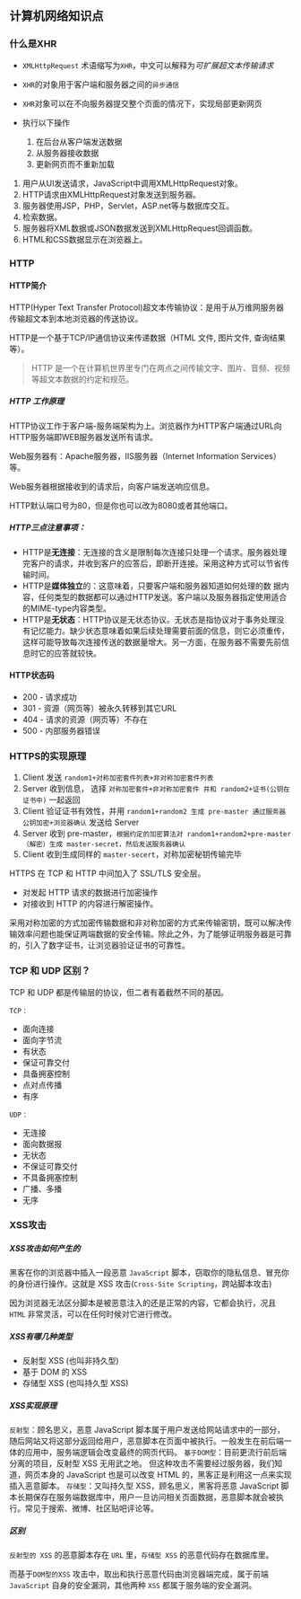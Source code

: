 ## 计算机网络知识点

### 什么是XHR

- `XMLHttpRequest` 术语缩写为`XHR`，中文可以解释为*可扩展超文本传输请求*

- `XHR`的对象用于客户端和服务器之间的`异步通信`
- `XHR`对象可以在不向服务器提交整个页面的情况下，实现局部更新网页
- 执行以下操作
  1. 在后台从客户端发送数据
  2. 从服务器接收数据
  3. 更新网页而不重新加载

1. 用户从UI发送请求，JavaScript中调用XMLHttpRequest对象。
2. HTTP请求由XMLHttpRequest对象发送到服务器。
3. 服务器使用JSP，PHP，Servlet，ASP.net等与数据库交互。
4. 检索数据。
5. 服务器将XML数据或JSON数据发送到XMLHttpRequest回调函数。
6. HTML和CSS数据显示在浏览器上。

### HTTP

#### HTTP简介

HTTP(Hyper Text Transfer Protocol)超文本传输协议：是用于从万维网服务器传输超文本到本地浏览器的传送协议。

HTTP是一个基于TCP/IP通信协议来传递数据（HTML 文件, 图片文件, 查询结果等）。

> HTTP 是一个在计算机世界里专门在两点之间传输文字、图片、音频、视频等超文本数据的约定和规范。

##### HTTP 工作原理

HTTP协议工作于客户端-服务端架构为上。浏览器作为HTTP客户端通过URL向HTTP服务端即WEB服务器发送所有请求。

Web服务器有：Apache服务器，IIS服务器（Internet Information Services）等。

Web服务器根据接收到的请求后，向客户端发送响应信息。

HTTP默认端口号为80，但是你也可以改为8080或者其他端口。

##### **HTTP三点注意事项：**

- HTTP是**无连接**：无连接的含义是限制每次连接只处理一个请求。服务器处理完客户的请求，并收到客户的应答后，即断开连接。采用这种方式可以节省传输时间。
- HTTP是**媒体独立**的：这意味着，只要客户端和服务器知道如何处理的数 据内容，任何类型的数据都可以通过HTTP发送。客户端以及服务器指定使用适合的MIME-type内容类型。
- HTTP是**无状态**：HTTP协议是无状态协议。无状态是指协议对于事务处理没有记忆能力。缺少状态意味着如果后续处理需要前面的信息，则它必须重传，这样可能导致每次连接传送的数据量增大。另一方面，在服务器不需要先前信息时它的应答就较快。

#### HTTP状态码

- 200 - 请求成功
- 301 - 资源（网页等）被永久转移到其它URL
- 404 - 请求的资源（网页等）不存在
- 500 - 内部服务器错误

### HTTPS的实现原理

1. Client 发送 `random1+对称加密套件列表+非对称加密套件列表`
2. Server 收到信息， 选择 `对称加密套件+非对称加密套件 并和 random2+证书(公钥在证书中)` 一起返回
3. Client 验证证书有效性，并用 `random1+random2 生成 pre-master 通过服务器公钥加密+浏览器确认` 发送给 Server
4. Server 收到 pre-master，`根据约定的加密算法对 random1+random2+pre-master（解密）生成 master-secret，然后发送服务器确认`
5. Client 收到生成同样的 `master-secert`，对称加密秘钥传输完毕

HTTPS 在 TCP 和 HTTP 中间加入了 SSL/TLS 安全层。

- 对发起 HTTP 请求的数据进行加密操作
- 对接收到 HTTP 的内容进行解密操作。

采用对称加密的方式加密传输数据和非对称加密的方式来传输密钥，既可以解决传输效率问题也能保证两端数据的安全传输。除此之外，为了能够证明服务器是可靠的，引入了数字证书，让浏览器验证证书的可靠性。



### TCP 和 UDP 区别？

TCP 和 UDP 都是传输层的协议，但二者有着截然不同的基因。

`
TCP：
`

- 面向连接
- 面向字节流
- 有状态
- 保证可靠交付
- 具备拥塞控制
- 点对点传播
- 有序

`
UDP：
`

- 无连接
- 面向数据报
- 无状态
- 不保证可靠交付
- 不具备拥塞控制
- 广播、多播
- 无序

### XSS攻击

##### XSS攻击如何产生的

黑客在你的浏览器中插入一段恶意 `JavaScript` 脚本，窃取你的隐私信息、冒充你的身份进行操作。这就是 XSS 攻击(`Cross-Site Scripting`，跨站脚本攻击)

因为浏览器无法区分脚本是被恶意注入的还是正常的内容，它都会执行，况且 `HTML` 非常灵活，可以在任何时候对它进行修改。

##### XSS有哪几种类型

- 反射型 XSS (也叫非持久型)
- 基于 DOM 的 XSS
- 存储型 XSS (也叫持久型 XSS)

##### XSS实现原理

`反射型`：顾名思义，恶意 JavaScript 脚本属于用户发送给网站请求中的一部分，随后网站又将这部分返回给用户，恶意脚本在页面中被执行。一般发生在前后端一体的应用中，服务端逻辑会改变最终的网页代码。
`基于DOM型`：目前更流行前后端分离的项目，反射型 XSS 无用武之地。
但这种攻击不需要经过服务器，我们知道，网页本身的 JavaScript 也是可以改变 HTML 的，黑客正是利用这一点来实现插入恶意脚本。
`存储型`：又叫持久型 XSS，顾名思义，黑客将恶意 JavaScript 脚本长期保存在服务端数据库中，用户一旦访问相关页面数据，恶意脚本就会被执行。常见于搜索、微博、社区贴吧评论等。

##### 区别

`反射型的 XSS` 的恶意脚本存在 `URL` 里，`存储型 XSS` 的恶意代码存在数据库里。

而基于`DOM型的XSS` 攻击中，取出和执行恶意代码由浏览器端完成，属于前端 `JavaScript` 自身的安全漏洞，其他两种 `XSS` 都属于服务端的安全漏洞。